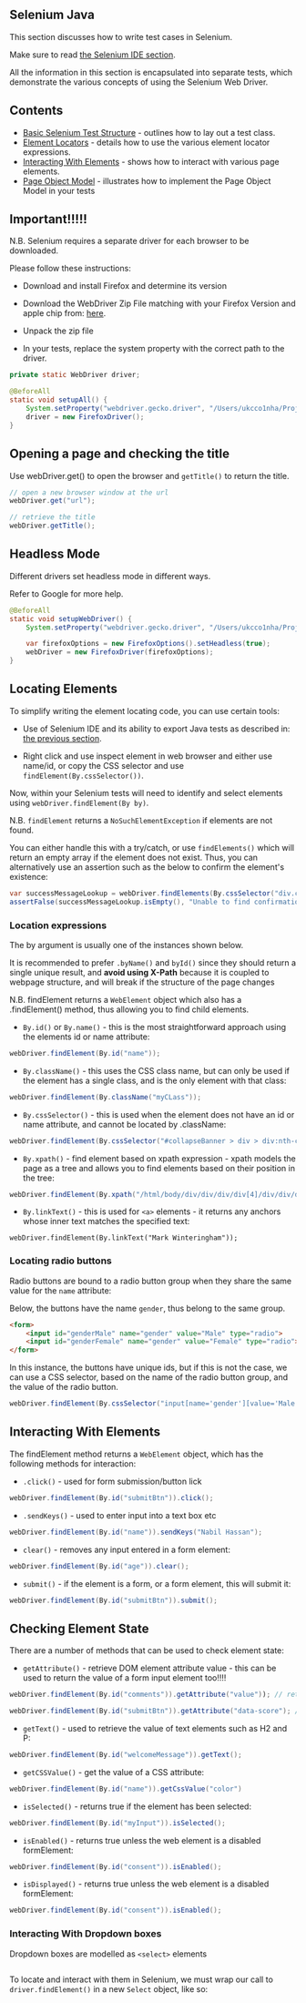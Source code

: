 ## Selenium Java

This section discusses how to write test cases in Selenium.

Make sure to read [the Selenium IDE section](../01-selenium-ide).

All the information in this section is encapsulated into separate tests, which demonstrate the various concepts 
of using the Selenium Web Driver.

## Contents

  * [Basic Selenium Test Structure](src/test/java/net/nh/t1/BasicSeleniumTestStructureTest.java) - outlines how to lay out a test class.
  * [Element Locators](src/test/java/net/nh/t2/ElementLocatorsTest.java) - details how to use the various element locator expressions.
  * [Interacting With Elements](src/test/java/net/nh/t3/InteractingWithPageTest.java) - shows how to interact with various page elements.
  * [Page Object Model](src/test/java/net/nh/t4/PageObjectModelTest.java) - illustrates how to implement the Page Object Model in your tests

## Important!!!!!

N.B. Selenium requires a separate driver for each browser to be downloaded.

Please follow these instructions:

 * Download and install Firefox and determine its version

 * Download the WebDriver Zip File matching with your Firefox Version and apple chip from: [here](https://github.com/mozilla/geckodriver/releases).

 * Unpack the zip file

 * In your tests, replace the system property with the correct path to the driver.

```java
private static WebDriver driver;

@BeforeAll
static void setupAll() {
    System.setProperty("webdriver.gecko.driver", "/Users/ukcco1nha/Projects/selenium-drivers/geckodriver");
    driver = new FirefoxDriver();
}
```

## Opening a page and checking the title

Use webDriver.get() to open the browser and `getTitle()` to return the title.

```java
// open a new browser window at the url
webDriver.get("url");

// retrieve the title
webDriver.getTitle();
```

## Headless Mode

Different drivers set headless mode in different ways. 

Refer to Google for more help.

```java
@BeforeAll
static void setupWebDriver() {
    System.setProperty("webdriver.gecko.driver", "/Users/ukcco1nha/Projects/selenium-drivers/geckodriver");

    var firefoxOptions = new FirefoxOptions().setHeadless(true);
    webDriver = new FirefoxDriver(firefoxOptions);
}
```

## Locating Elements

To simplify writing the element locating code, you can use certain tools:

* Use of Selenium IDE and its ability to export Java tests as described in: [the previous section](../01-selenium-ide/README.md).

* Right click and use inspect element in web browser and either use name/id, or copy the CSS selector and use `findElement(By.cssSelector())`.

Now, within your Selenium tests will need to identify and select elements using `webDriver.findElement(By by)`.

N.B. `findElement` returns a `NoSuchElementException` if elements are not found. 

You can either handle this with a try/catch, or use `findElements()` which will return an empty array if the element does not exist. 
Thus, you can alternatively use an assertion such as the below to confirm the element's existence:

```java
var successMessageLookup = webDriver.findElements(By.cssSelector("div.col-sm-5:nth-child(2) > div:nth-child(1) > h2:nth-child(1)"));
assertFalse(successMessageLookup.isEmpty(), "Unable to find confirmation message.");
```

### Location expressions

The by argument is usually one of the instances shown below.

It is recommended to prefer `.byName()` and `byId()` since they should return a single unique result, and __avoid using X-Path__ 
because it is coupled to webpage structure, and will break if the structure of the page changes  

N.B. findElement returns a `WebElement` object which also has a .findElement() method, thus allowing you to find child elements.

  * `By.id()` or `By.name()` - this is the most straightforward approach using the elements id or name attribute:

```java
webDriver.findElement(By.id("name"));
```

 * `By.className()` - this uses the CSS class name, but can only be used if the element has a single class, and is the only element with that class:

```java
webDriver.findElement(By.className("myCLass"));
```

 * `By.cssSelector()` - this is used when the element does not have an id or name attribute, and cannot be located by .className:

```java
webDriver.findElement(By.cssSelector("#collapseBanner > div > div:nth-child(3) > div.col-2.text-center > button"))
```

* `By.xpath()` - find element based on xpath expression - xpath models the page as a tree and allows you to find elements based on their position in the tree:

```java
webDriver.findElement(By.xpath("/html/body/div/div/div/div[4]/div/div/div[3]/h3"));
```

* `By.linkText()` - this is used for `<a>` elements - it returns any anchors whose inner text matches the specified text:

```shell
webDriver.findElement(By.linkText("Mark Winteringham"));
```

### Locating radio buttons

Radio buttons are bound to a radio button group when they share the same value for the `name` attribute:

Below, the buttons have the name `gender`, thus belong to the same group.

```html
<form>
    <input id="genderMale" name="gender" value="Male" type="radio">
    <input id="genderFemale" name="gender" value="Female" type="radio">
</form>
```

In this instance, the buttons have unique ids, but if this is not the case, we can use a CSS selector, based on the name of the 
radio button group, and the value of the radio button.

```java
webDriver.findElement(By.cssSelector("input[name='gender'][value='Male']")).click();
```

## Interacting With Elements

The findElement method returns a `WebElement` object, which has the following methods for interaction:

  * `.click()` - used for form submission/button lick

```java
webDriver.findElement(By.id("submitBtn")).click();
```

  * `.sendKeys()` - used to enter input into a text box etc

```java
webDriver.findElement(By.id("name")).sendKeys("Nabil Hassan");
```

  * `clear()` - removes any input entered in a form element:

```java
webDriver.findElement(By.id("age")).clear();
```

  * `submit()` - if the element is a form, or a form element, this will submit it:

```java
webDriver.findElement(By.id("submitBtn")).submit();
```

## Checking Element State

There are a number of methods that can be used to check element state:

  * `getAttribute()` - retrieve DOM element attribute value - this can be used to return the value of a form input element too!!!!

```java
webDriver.findElement(By.id("comments")).getAttribute("value")); // retrieve input element value

webDriver.findElement(By.id("submitBtn")).getAttribute("data-score"); // retrieve data score attribute
```

  * `getText()` - used to retrieve the value of text elements such as H2 and P:

```java
webDriver.findElement(By.id("welcomeMessage")).getText(); 
```

  * `getCSSValue()` - get the value of a CSS attribute:

```java
webDriver.findElement(By.id("name")).getCssValue("color")
```

  * `isSelected()` - returns true if the element has been selected:

```java
webDriver.findElement(By.id("myInput")).isSelected();
```

  * `isEnabled()` - returns true unless the web element is a disabled formElement:

```java
webDriver.findElement(By.id("consent")).isEnabled();
```

* `isDisplayed()` - returns true unless the web element is a disabled formElement:

```java
webDriver.findElement(By.id("consent")).isEnabled();
```

### Interacting With Dropdown boxes

Dropdown boxes are modelled as `<select>` elements

```html

```

To locate and interact with them in Selenium, we must wrap our call to `driver.findElement()` in a new `Select` object, like so:

```java

```

